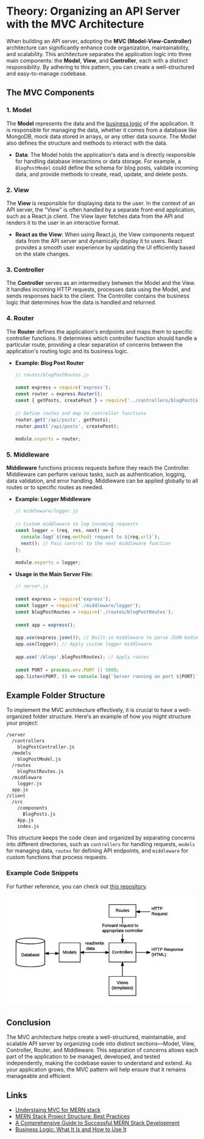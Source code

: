 # Theory: Organizing an API Server with the MVC Architecture

When building an API server, adopting the **MVC (Model-View-Controller)** architecture can significantly enhance code organization, maintainability, and scalability. This architecture separates the application logic into three main components: the **Model**, **View**, and **Controller**, each with a distinct responsibility. By adhering to this pattern, you can create a well-structured and easy-to-manage codebase.

## The MVC Components

### 1. Model

The **Model** represents the data and the [business logic](#links) of the application. It is responsible for managing the data, whether it comes from a database like MongoDB, mock data stored in arrays, or any other data source. The Model also defines the structure and methods to interact with the data.

- **Data**: The Model holds the application's data and is directly responsible for handling database interactions or data storage. For example, a `BlogPostModel` could define the schema for blog posts, validate incoming data, and provide methods to create, read, update, and delete posts.

### 2. View

The **View** is responsible for displaying data to the user. In the context of an API server, the "View" is often handled by a separate front-end application, such as a React.js client. The View layer fetches data from the API and renders it to the user in an interactive format.

- **React as the View**: When using React.js, the View components request data from the API server and dynamically display it to users. React provides a smooth user experience by updating the UI efficiently based on the state changes.


### 3. Controller

The **Controller** serves as an intermediary between the Model and the View. It handles incoming HTTP requests, processes data using the Model, and sends responses back to the client. The Controller contains the business logic that determines how the data is handled and returned.

### 4. Router

The **Router** defines the application's endpoints and maps them to specific controller functions. It determines which controller function should handle a particular route, providing a clear separation of concerns between the application's routing logic and its business logic.

- **Example: Blog Post Router**
  ```javascript
  // routes/blogPostRoutes.js

  const express = require('express');
  const router = express.Router();
  const { getPosts, createPost } = require('../controllers/blogPostController');

  // Define routes and map to controller functions
  router.get('/api/posts', getPosts);
  router.post('/api/posts', createPost);

  module.exports = router;
  ```

### 5. Middleware

**Middleware** functions process requests before they reach the Controller. Middleware can perform various tasks, such as authentication, logging, data validation, and error handling. Middleware can be applied globally to all routes or to specific routes as needed.

- **Example: Logger Middleware**
  ```javascript
  // middleware/logger.js

  // Custom middleware to log incoming requests
  const logger = (req, res, next) => {
    console.log(`${req.method} request to ${req.url}`);
    next(); // Pass control to the next middleware function
  };

  module.exports = logger;
  ```

- **Usage in the Main Server File:**
  ```javascript
  // server.js

  const express = require('express');
  const logger = require('./middleware/logger');
  const blogPostRoutes = require('./routes/blogPostRoutes');

  const app = express();

  app.use(express.json()); // Built-in middleware to parse JSON bodies
  app.use(logger); // Apply custom logger middleware

  app.use('/blogs',blogPostRoutes); // Apply routes

  const PORT = process.env.PORT || 5000;
  app.listen(PORT, () => console.log(`Server running on port ${PORT}`));
  ```

## Example Folder Structure

To implement the MVC architecture effectively, it is crucial to have a well-organized folder structure. Here's an example of how you might structure your project:

```
/server
  /controllers
    blogPostController.js
  /models
    blogPostModel.js
  /routes
    blogPostRoutes.js
  /middleware
    logger.js
  app.js
/client
  /src
    /components
      BlogPosts.js
    App.js
    index.js
```

This structure keeps the code clean and organized by separating concerns into different directories, such as `controllers` for handling requests, `models` for managing data, `routes` for defining API endpoints, and `middleware` for custom functions that process requests.

### Example Code Snippets

For further reference, you can check out [this repository](https://github.com/tx00-resources-en/api-pets-mvc).


![](./img/mvc_express.png)


## Conclusion

The MVC architecture helps create a well-structured, maintainable, and scalable API server by organizing code into distinct sections—Model, View, Controller, Router, and Middleware. This separation of concerns allows each part of the application to be managed, developed, and tested independently, making the codebase easier to understand and extend. As your application grows, the MVC pattern will help ensure that it remains manageable and efficient.


## Links

- [Understaing MVC for MERN stack](https://www.pumped.dev/blog/posts/understanding-mvc-mern)
- [MERN Stack Project Structure: Best Practices](https://dev.to/kingsley/mern-stack-project-structure-best-practices-2adk)
- [A Comprehensive Guide to Successful MERN Stack Development](https://ellow.io/mern-stack-development/)
- [Business Logic: What It Is and How to Use It](https://www.g2.com/articles/business-logic)
